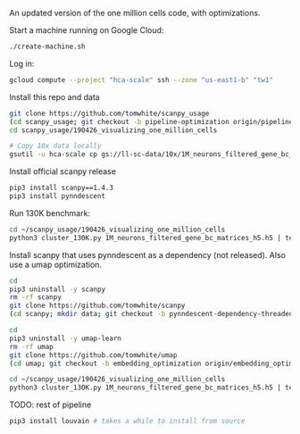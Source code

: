 An updated version of the one million cells code, with optimizations.

Start a machine running on Google Cloud:

```bash
./create-machine.sh
```

Log in:

```bash
gcloud compute --project "hca-scale" ssh --zone "us-east1-b" "tw1"
```

Install this repo and data

```bash
git clone https://github.com/tomwhite/scanpy_usage
(cd scanpy_usage; git checkout -b pipeline-optimization origin/pipeline-optimization)
cd scanpy_usage/190426_visualizing_one_million_cells

# Copy 10x data locally
gsutil -u hca-scale cp gs://ll-sc-data/10x/1M_neurons_filtered_gene_bc_matrices_h5.h5 1M_neurons_filtered_gene_bc_matrices_h5.h5
```

Install official scanpy release

```bash
pip3 install scanpy==1.4.3
pip3 install pynndescent
```

Run 130K benchmark:

```bash
cd ~/scanpy_usage/190426_visualizing_one_million_cells
python3 cluster_130K.py 1M_neurons_filtered_gene_bc_matrices_h5.h5 | tee logfile_130K_scanpy143.txt
```

Install scanpy that uses pynndescent as a dependency (not released). Also use a umap optimization.

```bash
cd
pip3 uninstall -y scanpy
rm -rf scanpy
git clone https://github.com/tomwhite/scanpy
(cd scanpy; mkdir data; git checkout -b pynndescent-dependency-threaded origin/pynndescent-dependency-threaded; pip3 install -e .)

cd
pip3 uninstall -y umap-learn
rm -rf umap
git clone https://github.com/tomwhite/umap
(cd umap; git checkout -b embedding_optimization origin/embedding_optimization; pip3 install -e .)

cd ~/scanpy_usage/190426_visualizing_one_million_cells
python3 cluster_130K.py 1M_neurons_filtered_gene_bc_matrices_h5.h5 | tee logfile_130K_scanpy_optimized.txt
```

TODO: rest of pipeline

```bash
pip3 install louvain # takes a while to install from source
```

